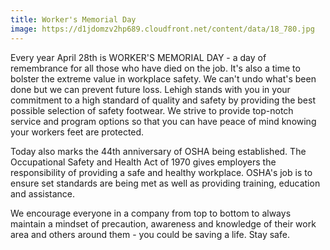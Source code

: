 ```yaml
---
title: Worker's Memorial Day
image: https://d1jdomzv2hp689.cloudfront.net/content/data/18_780.jpg
---
```

Every year April 28th is WORKER'S MEMORIAL DAY - a day of remembrance for all those who have died on the job. It's also a time to bolster the extreme value in workplace safety. We can't undo what's been done but we can prevent future loss. Lehigh stands with you in your commitment to a high standard of quality and safety by providing the best possible selection of safety footwear. We strive to provide top-notch service and program options so that you can have peace of mind knowing your workers feet are protected.

Today also marks the 44th anniversary of OSHA being established. The Occupational Safety and Health Act of 1970 gives employers the responsibility of providing a safe and healthy workplace. OSHA's job is to ensure set standards are being met as well as providing training, education and assistance.

We encourage everyone in a company from top to bottom to always maintain a mindset of precaution, awareness and knowledge of their work area and others around them - you could be saving a life. Stay safe.
